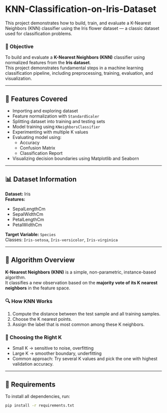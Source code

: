 # KNN-Classification-on-Iris-Dataset
This project demonstrates how to build, train, and evaluate a K-Nearest Neighbors (KNN) classifier using the Iris flower dataset — a classic dataset used for classification problems.

### 🎯 Objective
To build and evaluate a **K-Nearest Neighbors (KNN)** classifier using normalized features from the **Iris dataset**.  
This project demonstrates fundamental steps in a machine learning classification pipeline, including preprocessing, training, evaluation, and visualization.

---

## 🧩 Features Covered
- Importing and exploring dataset
- Feature normalization with `StandardScaler`
- Splitting dataset into training and testing sets
- Model training using `KNeighborsClassifier`
- Experimenting with multiple K values
- Evaluating model using:
  - Accuracy
  - Confusion Matrix
  - Classification Report
- Visualizing decision boundaries using Matplotlib and Seaborn

---

## 📊 Dataset Information
**Dataset:** Iris  
**Features:**  
- SepalLengthCm  
- SepalWidthCm  
- PetalLengthCm  
- PetalWidthCm  

**Target Variable:** `Species`  
Classes: `Iris-setosa`, `Iris-versicolor`, `Iris-virginica`

---

## 🧠 Algorithm Overview
**K-Nearest Neighbors (KNN)** is a simple, non-parametric, instance-based algorithm.  
It classifies a new observation based on the **majority vote of its K nearest neighbors** in the feature space.

### 🔍 How KNN Works
1. Compute the distance between the test sample and all training samples.
2. Choose the K nearest points.
3. Assign the label that is most common among these K neighbors.

### 🧮 Choosing the Right K
- Small K → sensitive to noise, overfitting  
- Large K → smoother boundary, underfitting  
- Common approach: Try several K values and pick the one with highest validation accuracy.

---

## 🧰 Requirements
To install all dependencies, run:

```bash
pip install -r requirements.txt
